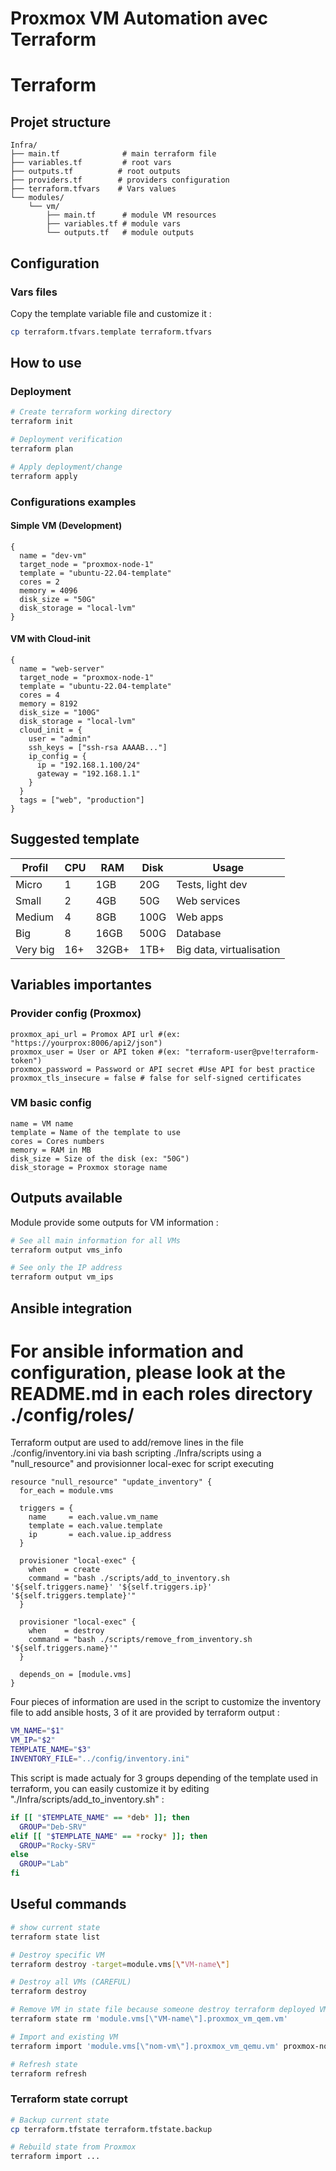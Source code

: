 # Proxmox VM Automation avec Terraform

# Terraform 

## Projet structure  

```
Infra/
├── main.tf              # main terraform file
├── variables.tf         # root vars
├── outputs.tf          # root outputs
├── providers.tf        # providers configuration
├── terraform.tfvars    # Vars values
└── modules/
    └── vm/
        ├── main.tf      # module VM resources
        ├── variables.tf # module vars
        └── outputs.tf   # module outputs
```

## Configuration

### Vars files

Copy the template variable file and customize it :
```bash
cp terraform.tfvars.template terraform.tfvars
```
## How to use

### Deployment

```bash
# Create terraform working directory
terraform init

# Deployment verification
terraform plan

# Apply deployment/change
terraform apply
```

### Configurations examples

#### Simple VM (Development)
```hcl
{
  name = "dev-vm"
  target_node = "proxmox-node-1"
  template = "ubuntu-22.04-template"
  cores = 2
  memory = 4096
  disk_size = "50G"
  disk_storage = "local-lvm"
}
```

#### VM with Cloud-init
```hcl
{
  name = "web-server"
  target_node = "proxmox-node-1"
  template = "ubuntu-22.04-template"
  cores = 4
  memory = 8192
  disk_size = "100G"
  disk_storage = "local-lvm"
  cloud_init = {
    user = "admin"
    ssh_keys = ["ssh-rsa AAAAB..."]
    ip_config = {
      ip = "192.168.1.100/24"
      gateway = "192.168.1.1"
    }
  }
  tags = ["web", "production"]
}
```

## Suggested template 

| Profil | CPU | RAM | Disk | Usage |
|--------|-----|-----|--------|-------|
| Micro | 1 | 1GB | 20G | Tests, light dev  |
| Small | 2 | 4GB | 50G | Web services|
| Medium | 4 | 8GB | 100G | Web apps |
| Big | 8 | 16GB | 500G | Database |
| Very big | 16+ | 32GB+ | 1TB+ | Big data, virtualisation |

## Variables importantes

### Provider config (Proxmox)
```hcl
proxmox_api_url = Promox API url #(ex: "https://yourprox:8006/api2/json")
proxmox_user = User or API token #(ex: "terraform-user@pve!terraform-token")
proxmox_password = Password or API secret #Use API for best practice
proxmox_tls_insecure = false # false for self-signed certificates
```

### VM basic config
```hcl
name = VM name
template = Name of the template to use
cores = Cores numbers
memory = RAM in MB
disk_size = Size of the disk (ex: "50G")
disk_storage = Proxmox storage name
```

## Outputs available

Module provide some outputs for VM information :

```bash
# See all main information for all VMs
terraform output vms_info

# See only the IP address
terraform output vm_ips
```

## Ansible integration 

# For ansible information and configuration, please look at the README.md in each roles directory **./config/roles/**

Terraform output are used to add/remove lines in the file ./config/inventory.ini via bash scripting ./Infra/scripts using a "null_resource" and provisionner local-exec for script executing
```hcl
resource "null_resource" "update_inventory" {
  for_each = module.vms

  triggers = {
    name     = each.value.vm_name
    template = each.value.template
    ip       = each.value.ip_address
  }

  provisioner "local-exec" {
    when    = create
    command = "bash ./scripts/add_to_inventory.sh '${self.triggers.name}' '${self.triggers.ip}' '${self.triggers.template}'"
  }

  provisioner "local-exec" {
    when    = destroy
    command = "bash ./scripts/remove_from_inventory.sh '${self.triggers.name}'"
  }

  depends_on = [module.vms]
}
```

Four pieces of information are used in the script to customize the inventory file to add ansible hosts, 3 of it are provided by terraform output :  
```bash
VM_NAME="$1"
VM_IP="$2"
TEMPLATE_NAME="$3"
INVENTORY_FILE="../config/inventory.ini"
```

This script is made actualy for 3 groups depending of the template used in terraform, you can easily customize it by editing "./Infra/scripts/add_to_inventory.sh" :   
```bash
if [[ "$TEMPLATE_NAME" == *deb* ]]; then
  GROUP="Deb-SRV"
elif [[ "$TEMPLATE_NAME" == *rocky* ]]; then
  GROUP="Rocky-SRV"
else
  GROUP="Lab"
fi
```

## Useful commands
```bash
# show current state
terraform state list

# Destroy specific VM
terraform destroy -target=module.vms[\"VM-name\"]

# Destroy all VMs (CAREFUL)
terraform destroy

# Remove VM in state file because someone destroy terraform deployed VM on proxmox UI
terraform state rm 'module.vms[\"VM-name\"].proxmox_vm_qem.vm'

# Import and existing VM
terraform import 'module.vms[\"nom-vm\"].proxmox_vm_qemu.vm' proxmox-node:vmid

# Refresh state
terraform refresh
```

### Terraform state corrupt
```bash
# Backup current state
cp terraform.tfstate terraform.tfstate.backup

# Rebuild state from Proxmox
terraform import ...
```
